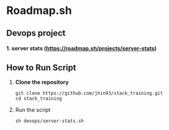# Roadmap.sh
## Devops project
#### 1. server stats (https://roadmap.sh/projects/server-stats)

## How to Run Script

1. **Clone the repository**
   ```shell
   git clone https://github.com/jhin93/stack_training.git
   cd stack_training

2. Run the script
   ```shell
   sh devops/server-stats.sh
